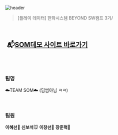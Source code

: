 ![header](https://capsule-render.vercel.app/api?type=shark&height=300&text=📬SOM📬&desc=%20%20Sound%20of%20mind&textBg=false&fontColor=FFFFFF&section=header&fontSize=70&fontAlign=50&fontAlignY=49&animation=fadeIn)

> [플레이 데이터] 한화시스템 BEYOND SW캠프 3기/ 

<br>

## &nbsp;📬[SOM데모 사이트 바로가기](https://www.naver.com)

<br><br>

### 팀명

☁️TEAM SOM☁️ (딤썸아님 ㅋㅋ)

<br>

### 팀원

**이혜선**🐴 
**신보석**🐭 
**이창선**🐷 
**장준혁**🐰 
